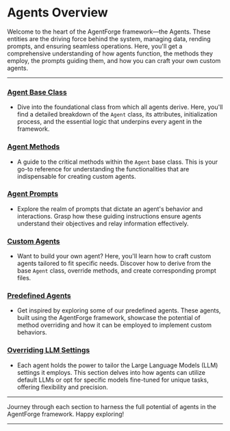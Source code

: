 # Agents Overview

Welcome to the heart of the AgentForge framework—the Agents. These entities are the driving force behind the system, managing data, rending prompts, and ensuring seamless operations. Here, you'll get a comprehensive understanding of how agents function, the methods they employ, the prompts guiding them, and how you can craft your own custom agents.

---

### **[Agent Base Class](AgentClass.md)**
- Dive into the foundational class from which all agents derive. Here, you'll find a detailed breakdown of the `Agent` class, its attributes, initialization process, and the essential logic that underpins every agent in the framework.

### **[Agent Methods](AgentMethods.md)**
- A guide to the critical methods within the `Agent` base class. This is your go-to reference for understanding the functionalities that are indispensable for creating custom agents.

### **[Agent Prompts](AgentPrompts.md)**
- Explore the realm of prompts that dictate an agent's behavior and interactions. Grasp how these guiding instructions ensure agents understand their objectives and relay information effectively.

### **[Custom Agents](CustomAgents.md)**
- Want to build your own agent? Here, you'll learn how to craft custom agents tailored to fit specific needs. Discover how to derive from the base `Agent` class, override methods, and create corresponding prompt files.

### **[Predefined Agents](../Modules/ModuleAgents/ModuleAgents)**
- Get inspired by exploring some of our predefined agents. These agents, built using the AgentForge framework, showcase the potential of method overriding and how it can be employed to implement custom behaviors.

### **[Overriding LLM Settings](../Settings/Models.md)**
- Each agent holds the power to tailor the Large Language Models (LLM) settings it employs. This section delves into how agents can utilize default LLMs or opt for specific models fine-tuned for unique tasks, offering flexibility and precision.

---

Journey through each section to harness the full potential of agents in the AgentForge framework. Happy exploring!

---